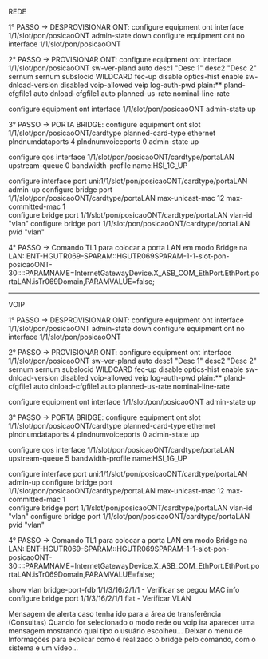 REDE

1° PASSO -> DESPROVISIONAR ONT:
configure equipment ont interface 1/1/slot/pon/posicaoONT admin-state down
configure equipment ont no interface 1/1/slot/pon/posicaoONT

2° PASSO -> PROVISIONAR ONT:
configure equipment ont interface 1/1/slot/pon/posicaoONT sw-ver-pland auto desc1 "Desc 1" desc2 "Desc 2" sernum sernum subslocid WILDCARD fec-up disable optics-hist enable sw-dnload-version disabled voip-allowed veip log-auth-pwd plain:** pland-cfgfile1 auto dnload-cfgfile1 auto planned-us-rate nominal-line-rate

configure equipment ont interface 1/1/slot/pon/posicaoONT admin-state up

3° PASSO -> PORTA BRIDGE:
configure equipment ont slot 1/1/slot/pon/posicaoONT/cardtype planned-card-type ethernet plndnumdataports 4 plndnumvoiceports 0 admin-state up

configure qos interface 1/1/slot/pon/posicaoONT/cardtype/portaLAN upstream-queue 0 bandwidth-profile name:HSI_1G_UP 

configure interface port uni:1/1/slot/pon/posicaoONT/cardtype/portaLAN admin-up
configure bridge port 1/1/slot/pon/posicaoONT/cardtype/portaLAN max-unicast-mac 12 max-committed-mac 1	
configure bridge port 1/1/slot/pon/posicaoONT/cardtype/portaLAN vlan-id "vlan"
configure bridge port 1/1/slot/pon/posicaoONT/cardtype/portaLAN pvid "vlan"

4° PASSO -> Comando TL1 para colocar a porta LAN em modo Bridge na LAN:
ENT-HGUTR069-SPARAM::HGUTR069SPARAM-1-1-slot-pon-posicaoONT-30::::PARAMNAME=InternetGatewayDevice.X_ASB_COM_EthPort.EthPort.portaLAN.isTr069Domain,PARAMVALUE=false;


---------------------------------------------------------------------------------------------------------------------------------------------------------------------------

VOIP

1° PASSO -> DESPROVISIONAR ONT:
configure equipment ont interface 1/1/slot/pon/posicaoONT admin-state down
configure equipment ont no interface 1/1/slot/pon/posicaoONT

2° PASSO -> PROVISIONAR ONT:
configure equipment ont interface 1/1/slot/pon/posicaoONT sw-ver-pland auto desc1 "Desc 1" desc2 "Desc 2" sernum sernum subslocid WILDCARD fec-up disable optics-hist enable sw-dnload-version disabled voip-allowed veip log-auth-pwd plain:** pland-cfgfile1 auto dnload-cfgfile1 auto planned-us-rate nominal-line-rate

configure equipment ont interface 1/1/slot/pon/posicaoONT admin-state up

3° PASSO -> PORTA BRIDGE:
configure equipment ont slot 1/1/slot/pon/posicaoONT/cardtype planned-card-type ethernet plndnumdataports 4 plndnumvoiceports 0 admin-state up

configure qos interface 1/1/slot/pon/posicaoONT/cardtype/portaLAN upstream-queue 5 bandwidth-profile name:HSI_1G_UP 

configure interface port uni:1/1/slot/pon/posicaoONT/cardtype/portaLAN admin-up
configure bridge port 1/1/slot/pon/posicaoONT/cardtype/portaLAN max-unicast-mac 12 max-committed-mac 1	
configure bridge port 1/1/slot/pon/posicaoONT/cardtype/portaLAN vlan-id "vlan"
configure bridge port 1/1/slot/pon/posicaoONT/cardtype/portaLAN pvid "vlan"

4° PASSO -> Comando TL1 para colocar a porta LAN em modo Bridge na LAN:
ENT-HGUTR069-SPARAM::HGUTR069SPARAM-1-1-slot-pon-posicaoONT-30::::PARAMNAME=InternetGatewayDevice.X_ASB_COM_EthPort.EthPort.portaLAN.isTr069Domain,PARAMVALUE=false;





show vlan bridge-port-fdb 1/1/3/16/2/1/1 - Verificar se pegou MAC
info configure bridge port 1/1/3/16/2/1/1 flat - Verificar VLAN


Mensagem de alerta caso tenha ido para a área de transferência (Consultas)
Quando for selecionado o modo rede ou voip ira aparecer uma mensagem mostrando qual tipo o usuário escolheu...
Deixar o menu de Informações para explicar como é realizado o bridge pelo comando, com o sistema e um vídeo...